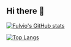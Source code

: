 ## Hi there 👋

<!--
**play-station/play-station** is a ✨ _special_ ✨ repository because its `README.md` (this file) appears on your GitHub profile.

Here are some ideas to get you started:

- 🔭 I’m currently working on ...
- 🌱 I’m currently learning ...
- 👯 I’m looking to collaborate on ...
- 🤔 I’m looking for help with ...
- 💬 Ask me about ...
- 📫 How to reach me: ...
- 😄 Pronouns: ...
- ⚡ Fun fact: ...
-->

[![Fulvio's GitHub stats](https://github-readme-stats.vercel.app/api?username=play-station&show_icons=true&theme=radical&show=reviews,discussions_started,discussions_answered,prs_merged,prs_merged_percentage)](https://github.com/play-station/github-readme-stats)

[![Top Langs](https://github-readme-stats.vercel.app/api/top-langs/?username=play-station)](https://github.com/play-station/github-readme-stats)
